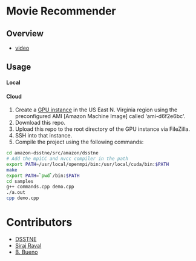 # Movie Recommender

## Overview

- [video](https://youtu.be/eKmIVU8EUbw)

## Usage

#### Local

#### Cloud

1. Create a [GPU instance](https://aws.amazon.com/) in the US East N. Virginia region using the preconfigured AMI [Amazon Machine Image] called 'ami-d6f2e6bc'.
2. Download this repo. 
3. Upload this repo to the root directory of the GPU instance via FileZilla.
4. SSH into that instance.
5. Compile the project using the following commands:

```bash
cd amazon-dsstne/src/amazon/dsstne
# Add the mpiCC and nvcc compiler in the path
export PATH=/usr/local/openmpi/bin:/usr/local/cuda/bin:$PATH
make
export PATH=`pwd`/bin:$PATH
cd samples
g++ commands.cpp demo.cpp 
./a.out
cpp demo.cpp
```

# Contributors

- [DSSTNE](https://github.com/amznlabs) 
- [Siraj Raval](https://github.com/llSourcell)
- [B. Bueno](https://github.com/bbueno25)